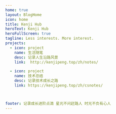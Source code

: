 ```yaml
---
home: true
layout: BlogHome
icon: home
title: Kenji Hub
heroText: Kenji Hub
heroFullScreen: true
tagline: Less interests. More interest.
projects:
  - icon: project
    name: 生活随笔
    desc: 记录人生沿路风景
    link:  http://kenjipeng.top/zh/notes/

  - icon: project
    name: 技术总结
    desc: 记录技术成长之路
    link: https://kenjipeng.top/zh/csnotes/



footer: 记录成长进阶点滴 星光不问赶路人 时光不负有心人
---
```


